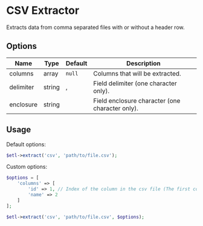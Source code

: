 # CSV Extractor

Extracts data from comma separated files with or without a header row.

## Options

| Name | Type | Default | Description |
| ---- |----- | ------- | ----------- |
| columns | array | `null` | Columns that will be extracted. |
| delimiter | string | , | Field delimiter (one character only). |
| enclosure | string | | Field enclosure character (one character only). |


## Usage

Default options:
```php
$etl->extract('csv', 'path/to/file.csv');
```

Custom options:
```php
$options = [
    'columns' => [
        'id' => 1, // Index of the column in the csv file (The first column is 1).
        'name' => 2
    ]
];

$etl->extract('csv', 'path/to/file.csv', $options);
```
